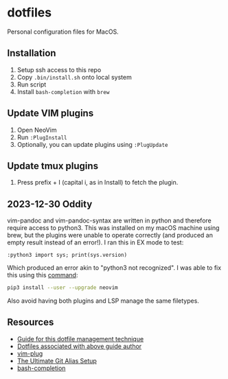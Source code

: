 # dotfiles
Personal configuration files for MacOS.

## Installation
1. Setup ssh access to this repo
1. Copy `.bin/install.sh` onto local system
1. Run script
1. Install `bash-completion` with `brew`

## Update VIM plugins
1. Open NeoVim
1. Run `:PlugInstall`
1. Optionally, you can update plugins using `:PlugUpdate`

## Update tmux plugins
1. Press prefix + I (capital i, as in Install) to fetch the plugin.

## 2023-12-30 Oddity
vim-pandoc and vim-pandoc-syntax are written in python and therefore require access to python3. This was installed on my macOS machine using brew, but the plugins were unable to operate correctly (and produced an empty result instead of an error!). I ran this in EX mode to test:

```
:python3 import sys; print(sys.version)
```

Which produced an error akin to "python3 not recognized". I was able to fix this using this [command](https://stackoverflow.com/a/67147150):

```bash
pip3 install --user --upgrade neovim
```

Also avoid having both plugins and LSP manage the same filetypes.

## Resources
- [Guide for this dotfile management technique](https://www.atlassian.com/git/tutorials/dotfiles)
- [Dotfiles associated with above guide author](https://bitbucket.org/durdn/cfg/src/master/)
- [vim-plug](https://github.com/junegunn/vim-plug)
- [The Ultimate Git Alias Setup](https://gist.github.com/mwhite/6887990)
- [bash-completion](https://github.com/scop/bash-completion)
